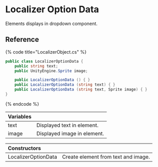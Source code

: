 # Localizer Option Data

Elements displays in dropdown component.

## Reference

{% code title="LocalizerObject.cs" %}
```csharp
public class LocalizerOptionData { 
    public string text;
    public UnityEngine.Sprite image;

    public LocalizerOptionData () { }
    public LocalizerOptionData (string text) { }
    public LocalizerOptionData (string text, Sprite image) { }
}
```
{% endcode %}

| Variables |  |
| :--- | :--- |
| text | Displayed text in element. |
| image | Displayed image in element. |

| Constructors |  |
| :--- | :--- |
| LocalizerOptionData | Create element from text and image. |

